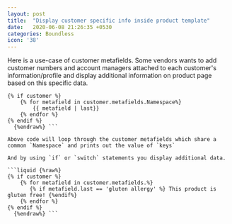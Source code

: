 ```yaml
---
layout: post
title:  "Display customer specific info inside product template"
date:   2020-06-08 21:26:35 +0530
categories: Boundless 
icon: '38'
---
```


Here is a use-case of customer metafields. Some vendors wants to add customer numbers and account managers attached to each customer's information/profile and display additional information on product page based on this specific data.


```liquid {%raw%}
{% if customer %}
    {% for metafield in customer.metafields.Namespace%}
        {{ metafield | last}}
    {% endfor %}
{% endif %}
  {%endraw%} ```

Above code will loop through the customer metafields which share a common `Namespace` and prints out the value of `keys`

And by using `if` or `switch` statements you display additional data.

```liquid {%raw%}
{% if customer %}
    {% for metafield in customer.metafields.%}
       {% if metafield.last == 'gluten allergy' %} This product is gluten free! {%endif%}
    {% endfor %}
{% endif %}
  {%endraw%} ```
